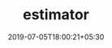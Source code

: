 ---
title: "estimator"
date: 2019-07-05T18:00:21+05:30
type: "organisations"
org_name: "Bytedance Inc."
repo_desc: "TensorFlow Estimator"
repo_link: https://github.com/bytedance/estimator
---